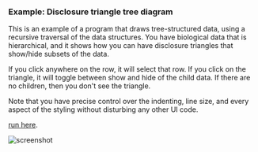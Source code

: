 
### Example: Disclosure triangle tree diagram


This is an example of a program that draws tree-structured data, using a recursive traversal of the data structures. You have biological data that is hierarchical, and it shows how you can have disclosure triangles that show/hide subsets of the data.

If you click anywhere on the row, it will select that row. If you click on the triangle, it will toggle between show and hide of the child data. If there are no children, then you don't see the triangle.  

Note that you have precise control over the indenting, line size, and every aspect of the styling without disturbing any other UI code.

 [run here](http://beadslang.com/projects/recursive/cats.html). 
 
 
![screenshot](http://beadslang.com/projects/cats/screenshot.gif)
